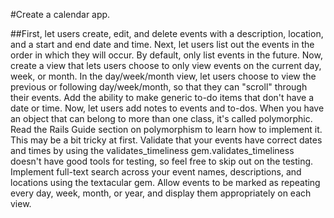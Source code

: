 #Create a calendar app.

##First, let users create, edit, and delete events with a description, location, and a start and end date and time.
Next, let users list out the events in the order in which they will occur. By default, only list events in the future.
Now, create a view that lets users choose to only view events on the current day, week, or month.
In the day/week/month view, let users choose to view the previous or following day/week/month, so that they can "scroll" through their events.
Add the ability to make generic to-do items that don't have a date or time.
Now, let users add notes to events and to-dos. When you have an object that can belong to more than one class, it's called polymorphic. Read the Rails Guide section on polymorphism to learn how to implement it. This may be a bit tricky at first.
Validate that your events have correct dates and times by using the validates_timeliness gem.validates_timeliness doesn't have good tools for testing, so feel free to skip out on the testing.
Implement full-text search across your event names, descriptions, and locations using the textacular gem.
Allow events to be marked as repeating every day, week, month, or year, and display them appropriately on each view.
